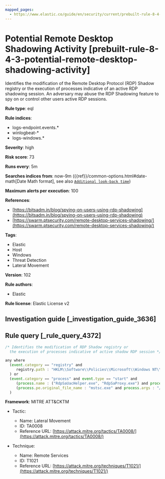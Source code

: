 ```yaml
---
mapped_pages:
  - https://www.elastic.co/guide/en/security/current/prebuilt-rule-8-4-3-potential-remote-desktop-shadowing-activity.html
---
```


# Potential Remote Desktop Shadowing Activity [prebuilt-rule-8-4-3-potential-remote-desktop-shadowing-activity]

Identifies the modification of the Remote Desktop Protocol (RDP) Shadow registry or the execution of processes indicative of an active RDP shadowing session. An adversary may abuse the RDP Shadowing feature to spy on or control other users active RDP sessions.

**Rule type**: eql

**Rule indices**:

* logs-endpoint.events.*
* winlogbeat-*
* logs-windows.*

**Severity**: high

**Risk score**: 73

**Runs every**: 5m

**Searches indices from**: now-9m ({{ref}}/common-options.html#date-math[Date Math format], see also [`Additional look-back time`](docs-content://solutions/security/detect-and-alert/create-detection-rule.md#rule-schedule))

**Maximum alerts per execution**: 100

**References**:

* [https://bitsadm.in/blog/spying-on-users-using-rdp-shadowing](https://bitsadm.in/blog/spying-on-users-using-rdp-shadowing)
* [https://swarm.ptsecurity.com/remote-desktop-services-shadowing/](https://swarm.ptsecurity.com/remote-desktop-services-shadowing/)

**Tags**:

* Elastic
* Host
* Windows
* Threat Detection
* Lateral Movement

**Version**: 102

**Rule authors**:

* Elastic

**Rule license**: Elastic License v2

## Investigation guide [_investigation_guide_3636]



## Rule query [_rule_query_4372]

```js
/* Identifies the modification of RDP Shadow registry or
  the execution of processes indicative of active shadow RDP session */

any where
  (event.category == "registry" and
     registry.path : "HKLM\\Software\\Policies\\Microsoft\\Windows NT\\Terminal Services\\Shadow"
  ) or
  (event.category == "process" and event.type == "start" and
     (process.name : ("RdpSaUacHelper.exe", "RdpSaProxy.exe") and process.parent.name : "svchost.exe") or
     (process.pe.original_file_name : "mstsc.exe" and process.args : "/shadow:*")
  )
```

**Framework**: MITRE ATT&CKTM

* Tactic:

    * Name: Lateral Movement
    * ID: TA0008
    * Reference URL: [https://attack.mitre.org/tactics/TA0008/](https://attack.mitre.org/tactics/TA0008/)

* Technique:

    * Name: Remote Services
    * ID: T1021
    * Reference URL: [https://attack.mitre.org/techniques/T1021/](https://attack.mitre.org/techniques/T1021/)



